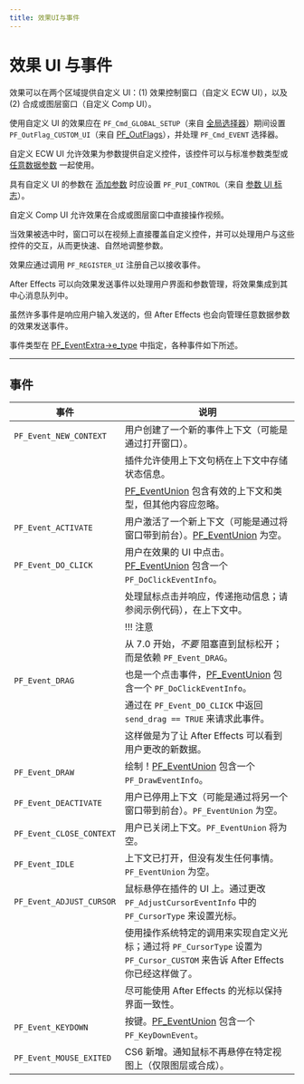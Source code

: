 ```yaml
---
title: 效果UI与事件
---
```

# 效果 UI 与事件

效果可以在两个区域提供自定义 UI：(1) 效果控制窗口（自定义 ECW UI），以及 (2) 合成或图层窗口（自定义 Comp UI）。

使用自定义 UI 的效果应在 `PF_Cmd_GLOBAL_SETUP`（来自 [全局选择器](../../effect-basics/command-selectors#global-selectors)）期间设置 `PF_OutFlag_CUSTOM_UI`（来自 [PF_OutFlags](../../effect-basics/PF_OutData#pf_outflags)），并处理 `PF_Cmd_EVENT` 选择器。

自定义 ECW UI 允许效果为参数提供自定义控件，该控件可以与标准参数类型或 [任意数据参数](../../effect-details/arbitrary-data-parameters#arbitrary-data-parameters) 一起使用。

具有自定义 UI 的参数在 [添加参数](../../effect-details/interaction-callback-functions#interaction-callbacks) 时应设置 `PF_PUI_CONTROL`（来自 [参数 UI 标志](../../effect-basics/PF_ParamDef#parameter-ui-flags)）。

自定义 Comp UI 允许效果在合成或图层窗口中直接操作视频。

当效果被选中时，窗口可以在视频上直接覆盖自定义控件，并可以处理用户与这些控件的交互，从而更快速、自然地调整参数。

效果应通过调用 `PF_REGISTER_UI` 注册自己以接收事件。

After Effects 可以向效果发送事件以处理用户界面和参数管理，将效果集成到其中心消息队列中。

虽然许多事件是响应用户输入发送的，但 After Effects 也会向管理任意数据参数的效果发送事件。

事件类型在 [PF_EventExtra-&gt;e_type](../PF_EventExtra#pf_eventextra) 中指定，各种事件如下所述。

---

## 事件

| 事件                       | 说明                                                                                                                               |
| -------------------------- | ---------------------------------------------------------------------------------------------------------------------------------- |
| `PF_Event_NEW_CONTEXT`   | 用户创建了一个新的事件上下文（可能是通过打开窗口）。                                                                               |
|                            | 插件允许使用上下文句柄在上下文中存储状态信息。                                                                                     |
|                            | [PF_EventUnion](../PF_EventUnion#pf_eventunion) 包含有效的上下文和类型，但其他内容应忽略。                                            |
| `PF_Event_ACTIVATE`      | 用户激活了一个新上下文（可能是通过将窗口带到前台）。[PF_EventUnion](../PF_EventUnion#pf_eventunion) 为空。                            |
| `PF_Event_DO_CLICK`      | 用户在效果的 UI 中点击。[PF_EventUnion](../PF_EventUnion#pf_eventunion) 包含一个 `PF_DoClickEventInfo`。                            |
|                            | 处理鼠标点击并响应，传递拖动信息；请参阅示例代码），在上下文中。                                                                   |
|                            | !!! 注意                                                                                                                           |
|                            | 从 7.0 开始，*不要* 阻塞直到鼠标松开；而是依赖 `PF_Event_DRAG`。                                                               |
| `PF_Event_DRAG`          | 也是一个点击事件，[PF_EventUnion](../PF_EventUnion#pf_eventunion) 包含一个 `PF_DoClickEventInfo`。                                  |
|                            | 通过在 `PF_Event_DO_CLICK` 中返回 `send_drag == TRUE` 来请求此事件。                                                           |
|                            | 这样做是为了让 After Effects 可以看到用户更改的新数据。                                                                            |
| `PF_Event_DRAW`          | 绘制！[PF_EventUnion](../PF_EventUnion#pf_eventunion) 包含一个 `PF_DrawEventInfo`。                                                 |
| `PF_Event_DEACTIVATE`    | 用户已停用上下文（可能是通过将另一个窗口带到前台）。`PF_EventUnion` 为空。                                                       |
| `PF_Event_CLOSE_CONTEXT` | 用户已关闭上下文。`PF_EventUnion` 将为空。                                                                                       |
| `PF_Event_IDLE`          | 上下文已打开，但没有发生任何事情。`PF_EventUnion` 为空。                                                                         |
| `PF_Event_ADJUST_CURSOR` | 鼠标悬停在插件的 UI 上。通过更改 `PF_AdjustCursorEventInfo` 中的 `PF_CursorType` 来设置光标。                                  |
|                            | 使用操作系统特定的调用来实现自定义光标；通过将 `PF_CursorType` 设置为 `PF_Cursor_CUSTOM` 来告诉 After Effects 你已经这样做了。 |
|                            | 尽可能使用 After Effects 的光标以保持界面一致性。                                                                                  |
| `PF_Event_KEYDOWN`       | 按键。[PF_EventUnion](../PF_EventUnion#pf_eventunion) 包含一个 `PF_KeyDownEvent`。                                                  |
| `PF_Event_MOUSE_EXITED`  | CS6 新增。通知鼠标不再悬停在特定视图上（仅限图层或合成）。                                                                         |
